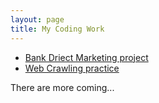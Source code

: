 ```yaml
---
layout: page
title: My Coding Work
---
```


- [Bank Driect Marketing project](https://sakjung.github.io/bank/)
- [Web Crawling practice](https://sakjung.github.io/food-hygiene-rating)

There are more coming...
